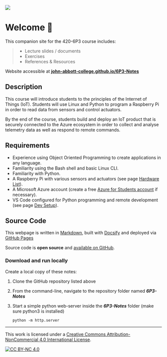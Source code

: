 [![][cc-by-nc-shield]][cc-by-nc]

# Welcome 📡

This companion site for the 420-6P3 course includes:

> - Lecture slides / documents
> - Exercises
> - References & Resources

Website accessible at **[john-abbott-college.github.io/6P3-Notes](https://john-abbott-college.github.io/6P3-Notes)**


## Description

This course will introduce students to the principles of the Internet of Things (IoT).
Students will use Linux and Python to program a Raspberry Pi in order to read data from sensors and control actuators.

By the end of the course, students build and deploy an IoT product that is securely connected to the Azure ecosystem in order to collect and analyse telemetry data as well as respond to remote commands.

## Requirements

- Experience using Object Oriented Programming to create applications in any language.
- Familiarity using the Bash shell and basic Linux CLI.
- Familiarity with Python.
- A Raspberry Pi with various sensors and actuators (see page [Hardware List](1-hardware-list.md)).
- A Microsoft Azure account (create a free [Azure for Students account](https://azure.microsoft.com/en-us/free/students/) if necessary).
- VS Code configured for Python programming and remote development (see page [Dev Setup](1-vscode-python-setup.md)).

## Source Code

This webpage is written in [Markdown](https://www.markdownguide.org/), built with [Docsify](https://docsify.js.org/) and deployed via [GitHub Pages](https://pages.github.com/) 

Source code is **open source** and [available on GitHub](https://github.com/John-Abbott-College/6P3-Notes).

### Download and run locally

Create a local copy of these notes:

1. Clone the GitHub repository listed above

2. From the command-line, navigate to the repository folder named ***6P3-Notes*** 

3. Start a simple python web-server inside the ***6P3-Notes*** folder (make sure python3 is installed)

   `python -m http.server`

---

This work is licensed under a [Creative Commons Attribution-NonCommercial 4.0 International License][cc-by-nc].
  
[![CC BY-NC 4.0][cc-by-nc-image]][cc-by-nc]

[cc-by-nc]: http://creativecommons.org/licenses/by-nc/4.0/
[cc-by-nc-image]: https://licensebuttons.net/l/by-nc/4.0/88x31.png
[cc-by-nc-shield]: https://img.shields.io/badge/License-CC%20BY--NC%204.0-lightgrey.svg
